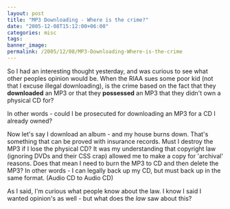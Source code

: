 ```yaml
---
layout: post
title: "MP3 Downloading - Where is the crime?"
date: "2005-12-08T15:12:00+06:00"
categories: misc 
tags: 
banner_image: 
permalink: /2005/12/08/MP3-Downloading-Where-is-the-crime
---
```


So I had an interesting thought yesterday, and was curious to see what other peoples opinion would be. When the RIAA sues some poor kid (not that I excuse illegal downloading), is the crime based on the fact that they <b>downloaded</b> an MP3 or that they <b>possessed</b> an MP3 that they didn't own a physical CD for? 

In other words - could I be prosecuted for downloading an MP3 for a CD I already owned?

Now let's say I download an album - and my house burns down. That's something that can be proved with insurance records. Must I destroy the MP3 if I lose the physical CD? It was my understanding that copyright law (ignoring DVDs and their CSS crap) allowed me to make a copy for 'archival' reasons. Does that mean I need to burn the MP3 to CD and then delete the MP3? In other words - I can legally back up my CD, but must back up in the same format. (Audio CD to Audio CD)

As I said, I'm curious what people know about the law. I know I said I wanted opinion's as well - but what does the <i>law</i> saw about this?